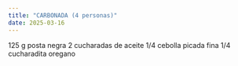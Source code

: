 ```yaml
---
title: "CARBONADA (4 personas)"
date: 2025-03-16
---
```

125 g posta negra 
2 cucharadas de aceite 
1/4 cebolla picada fina 
1/4 cucharadita oregano


